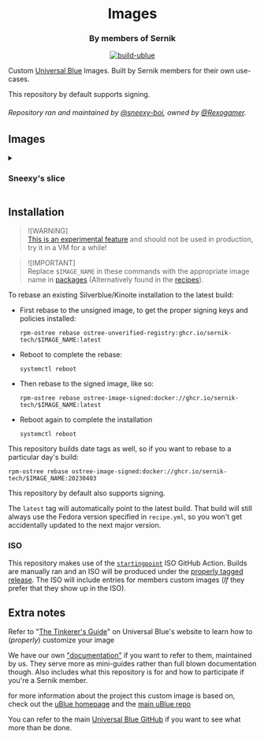 <div align="center">
    <h1>Images</h1>
    <h3>By members of Sernik</h3>
</div>

<div align="center">

[![build-ublue](https://github.com/sernik-tech/member-images/actions/workflows/build.yml/badge.svg)](https://github.com/sernik-tech/member-images/actions/workflows/build.yml)

</div>

Custom [Universal Blue](https://universal-blue.org/) Images. Built by Sernik members for their own use-cases.

This repository by default supports signing.

###### Repository ran and maintained by [@sneexy-boi](https://github.com/sneexy-boi), owned by [@Rexogamer](https://github.com/Rexogamer).

## Images

<details>
<summary>

### Sneexy's slice

</summary>

custom image for myself, used with my thinkpad t480. a very vanilla kinoite-ublue out of the box install because i do all customizations myself post-install. :bowtie:

what this includes:

- a mostly simple and average Kinoite out of the box experience
  - some icons and themes preinstalled out of the box
- customized [yafti](https://github.com/ublue-os/yafti) installer
  - options to install more kde apps, gnome apps, gaming, internet/chat, utilities, all as flatpaks
- some [modern unix](https://github.com/ibraheemdev/modern-unix) utilities/replacements and zsh installed
- some [akmods](https://github.com/ublue-os/akmods)
  - [v4l2loopback](https://github.com/umlaeute/v4l2loopback)
  - [winesync](https://repo.or.cz/linux/zf.git/shortlog/refs/heads/winesync4)
  - [xone](https://github.com/BoukeHaarsma23/xonedo/)
  - [xpadneo](https://github.com/atar-axis/xpadneo)
- custom [justfiles](https://github.com/casey/just) scripts
  - some taken from [bazzite](https://github.com/ublue-os/bazzite)
    - waydroid cleaning, initialization, and waydroid_script helper scripts
    - patch 64bit garry mod's
    - add user to input group
    - enable virtualization/install qemu and virt-manager
    - install scrcpy
    - add and remove virtual audio channels/sinks
  - some of my own
    - thinkpad t480 fingerprint setup helper
    - discord/vesktop rpc fix
    - fix flatpak theme issues
- **some personal configurations (you may not want)**
  - forced systemd-resolved dns settings *(due to personal internet issues)*
  - uBlue's `laptop` bling

</details>

## Installation

> ![WARNING]   
> [This is an experimental feature](https://www.fedoraproject.org/wiki/Changes/OstreeNativeContainerStable) and should not be used in production, try it in a VM for a while!

> ![IMPORTANT]   
> Replace `$IMAGE_NAME` in these commands with the appropriate image name in [packages](https://github.com/orgs/sernik-tech/packages?repo_name=member-images) (Alternatively found in the [recipes](https://github.com/sernik-tech/member-images/tree/live/config/recipes)).

To rebase an existing Silverblue/Kinoite installation to the latest build:

- First rebase to the unsigned image, to get the proper signing keys and policies installed:
  ```
  rpm-ostree rebase ostree-unverified-registry:ghcr.io/sernik-tech/$IMAGE_NAME:latest
  ```
- Reboot to complete the rebase:
  ```
  systemctl reboot
  ```
- Then rebase to the signed image, like so:
  ```
  rpm-ostree rebase ostree-image-signed:docker://ghcr.io/sernik-tech/$IMAGE_NAME:latest
  ```
- Reboot again to complete the installation
  ```
  systemctl reboot
  ```

This repository builds date tags as well, so if you want to rebase to a particular day's build:

```
rpm-ostree rebase ostree-image-signed:docker://ghcr.io/sernik-tech/$IMAGE_NAME:20230403
```

This repository by default also supports signing.

The `latest` tag will automatically point to the latest build. That build will still always use the Fedora version specified in `recipe.yml`, so you won't get accidentally updated to the next major version.

### ISO

This repository makes use of the [`startingpoint`](https://github.com/ublue-os/startingpoint) ISO GitHub Action. Builds are manually ran and an ISO will be produced under the [properly tagged release](https://github.com/sernik-tech/member-images/releases/tag/auto-iso). The ISO will include entries for members custom images (<i>If</i> they prefer that they show up in the ISO).

## Extra notes

Refer to "[The Tinkerer's Guide](https://universal-blue.org/tinker/make-your-own/)" on Universal Blue's website to learn how to (<i>properly</i>) customize your image

We have our own ["documentation"](https://github.com/sernik-tech/member-images/blob/live/sernik/README.md) if you want to refer to them, maintained by us. They serve more as mini-guides rather than full blown documentation though. Also includes what this repository is for and how to participate if you're a Sernik member.

for more information about the project this custom image is based on, check out the [uBlue homepage](https://universal-blue.org/) and the [main uBlue repo](https://github.com/ublue-os/main/)

You can refer to the main [Universal Blue GitHub](https://github.com/ublue-os/) if you want to see what more than be done.
